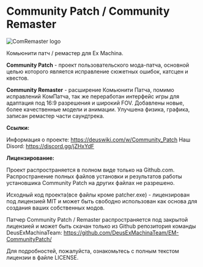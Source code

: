 # Community Patch / Community Remaster

![ComRemaster logo](https://user-images.githubusercontent.com/79088546/131580573-2317e340-0b21-4a64-91fb-bf0f7c57f7c6.png)

Комьюнити патч / ремастер для Ex Machina.

**Community Patch** - проект пользовательского мода-патча, основной целью которого является исправление сюжетных ошибок, катсцен и квестов.

**Community Remaster** - расширение Комьюнити Патча, помимо исправлений КомПатча, так же переработан интерфейс игры для адаптация под 16:9 разрешения и широкий FOV. Добавлены новые, более качественные модели и анимации. Улучшена физика, графика, записан ремастер части саундтрека.

**Ссылки:**

Информация о проекте: https://deuswiki.com/w/Community_Patch
Наш Disord: https://discord.gg/jZHxYdF

**Лицензирование:**

Проект распространяется в полном виде только на Github.com.
Распространение полных файлов установки и результатов работы установшика Community Patch на других файлах не разрешено.

Исходный код проекта(все файлы кроме patcher.exe) - лицензирован под лицензией MIT и может быть свободно использован как основа для создания ваших собственных модов.

Патчер Community Patch / Remaster распространяется под закрытой лицензией и может быть скачан только из Github репозитория команды DeusExMachinaTeam:
https://github.com/DeusExMachinaTeam/EM-CommunityPatch/

Для подробностей, пожалуйста, ознакомьтесь с полным текстом лицензии в файле LICENSE.
